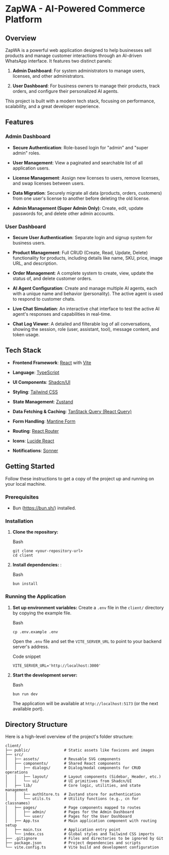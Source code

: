 ZapWA - AI-Powered Commerce Platform
=============================================

Overview
--------

ZapWA is a powerful web application designed to help businesses sell products and manage customer interactions through an AI-driven WhatsApp interface. It features two distinct panels:

1.  **Admin Dashboard**: For system administrators to manage users, licenses, and other administrators.

2.  **User Dashboard**: For business owners to manage their products, track orders, and configure their personalized AI agents.

This project is built with a modern tech stack, focusing on performance, scalability, and a great developer experience.

Features
--------

### Admin Dashboard

-   **Secure Authentication**: Role-based login for "admin" and "super admin" roles.

-   **User Management**: View a paginated and searchable list of all application users.

-   **License Management**: Assign new licenses to users, remove licenses, and swap licenses between users.

-   **Data Migration**: Securely migrate all data (products, orders, customers) from one user's license to another before deleting the old license.

-   **Admin Management (Super Admin Only)**: Create, edit, update passwords for, and delete other admin accounts.

### User Dashboard

-   **Secure User Authentication**: Separate login and signup system for business users.

-   **Product Management**: Full CRUD (Create, Read, Update, Delete) functionality for products, including details like name, SKU, price, image URL, and description.

-   **Order Management**: A complete system to create, view, update the status of, and delete customer orders.

-   **AI Agent Configuration**: Create and manage multiple AI agents, each with a unique name and behavior (personality). The active agent is used to respond to customer chats.

-   **Live Chat Simulation**: An interactive chat interface to test the active AI agent's responses and capabilities in real-time.

-   **Chat Log Viewer**: A detailed and filterable log of all conversations, showing the session, role (user, assistant, tool), message content, and token usage.

Tech Stack
----------

-   **Frontend Framework**: [React](https://react.dev/) with [Vite](https://vitejs.dev/)

-   **Language**: [TypeScript](https://www.typescriptlang.org/)

-   **UI Components**: [Shadcn/UI](https://ui.shadcn.com/)

-   **Styling**: [Tailwind CSS](https://tailwindcss.com/)

-   **State Management**: [Zustand](https://zustand-demo.pmnd.rs/)

-   **Data Fetching & Caching**: [TanStack Query (React Query)](https://tanstack.com/query/latest)

-   **Form Handling**: [Mantine Form](https://mantine.dev/form/)

-   **Routing**: [React Router](https://reactrouter.com/)

-   **Icons**: [Lucide React](https://lucide.dev/)

-   **Notifications**: [Sonner](https://sonner.emilkowal.ski/)

Getting Started
---------------

Follow these instructions to get a copy of the project up and running on your local machine.

### Prerequisites

-   Bun (https://bun.sh/) installed.

### Installation

1.  **Clone the repository:**

    Bash

    ```
    git clone <your-repository-url>
    cd client
    ```

2.  **Install dependencies:** :

    Bash

    ```
    bun install
    ```

### Running the Application

1.  **Set up environment variables:** Create a `.env` file in the `client/` directory by copying the example file.

    Bash

    ```
    cp .env.example .env
    ```

    Open the `.env` file and set the `VITE_SERVER_URL` to point to your backend server's address.

    Code snippet

    ```
    VITE_SERVER_URL='http://localhost:3000'
    ```

2.  **Start the development server:**

    Bash

    ```
    bun run dev
    ```

    The application will be available at `http://localhost:5173` (or the next available port).

Directory Structure
-------------------

Here is a high-level overview of the project's folder structure:

```
client/
├── public/               # Static assets like favicons and images
├── src/
│   ├── assets/           # Reusable SVG components
│   ├── components/       # Shared React components
│   │   ├── dialogs/      # Dialog/modal components for CRUD operations
│   │   ├── layout/       # Layout components (Sidebar, Header, etc.)
│   │   └── ui/           # UI primitives from Shadcn/UI
│   ├── lib/              # Core logic, utilities, and state management
│   │   ├── authStore.ts  # Zustand store for authentication
│   │   └── utils.ts      # Utility functions (e.g., cn for classnames)
│   ├── pages/            # Page components mapped to routes
│   │   ├── admin/        # Pages for the Admin Dashboard
│   │   └── user/         # Pages for the User Dashboard
│   ├── App.tsx           # Main application component with routing setup
│   ├── main.tsx          # Application entry point
│   └── index.css         # Global styles and Tailwind CSS imports
├── .gitignore            # Files and directories to be ignored by Git
├── package.json          # Project dependencies and scripts
└── vite.config.ts        # Vite build and development configuration
```

